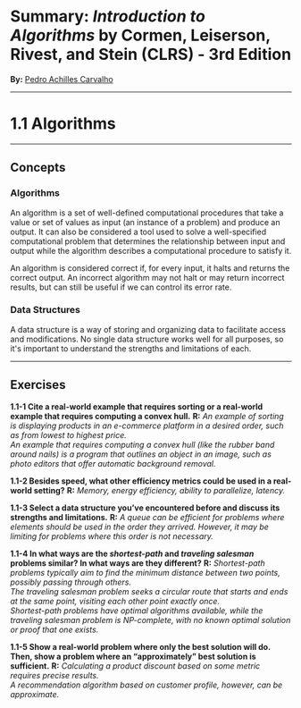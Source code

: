 # Summary: *Introduction to Algorithms* by Cormen, Leiserson, Rivest, and Stein (CLRS) - 3rd Edition  
**By:** [Pedro Achilles Carvalho](https://www.linkedin.com/in/pedro-achilles-carvalho/)

---

# 1.1 Algorithms

---

## Concepts

### Algorithms  
An algorithm is a set of well-defined computational procedures that take a value or set of values as input (an instance of a problem) and produce an output. It can also be considered a tool used to solve a well-specified computational problem that determines the relationship between input and output while the algorithm describes a computational procedure to satisfy it.

An algorithm is considered correct if, for every input, it halts and returns the correct output. An incorrect algorithm may not halt or may return incorrect results, but can still be useful if we can control its error rate.

### Data Structures  
A data structure is a way of storing and organizing data to facilitate access and modifications. No single data structure works well for all purposes, so it's important to understand the strengths and limitations of each.

---

## Exercises

**1.1-1 Cite a real-world example that requires sorting or a real-world example that requires computing a convex hull.**
**R:** _An example of sorting is displaying products in an e-commerce platform in a desired order, such as from lowest to highest price.  
An example that requires computing a convex hull (like the rubber band around nails) is a program that outlines an object in an image, such as photo editors that offer automatic background removal._

**1.1-2 Besides speed, what other efficiency metrics could be used in a real-world setting?**
**R:** _Memory, energy efficiency, ability to parallelize, latency._

**1.1-3 Select a data structure you’ve encountered before and discuss its strengths and limitations.**
**R:** _A queue can be efficient for problems where elements should be used in the order they arrived. However, it may be limiting for problems where this order is not necessary._

**1.1-4 In what ways are the _shortest-path_ and _traveling salesman_ problems similar? In what ways are they different?**
**R:** _Shortest-path problems typically aim to find the minimum distance between two points, possibly passing through others.  
The traveling salesman problem seeks a circular route that starts and ends at the same point, visiting each other point exactly once.  
Shortest-path problems have optimal algorithms available, while the traveling salesman problem is NP-complete, with no known optimal solution or proof that one exists._

**1.1-5 Show a real-world problem where only the best solution will do. Then, show a problem where an “approximately” best solution is sufficient.**
**R:** _Calculating a product discount based on some metric requires precise results.  
A recommendation algorithm based on customer profile, however, can be approximate._
